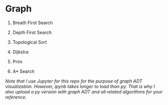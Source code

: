 # Graph

1. Breath First Search

2. Depth First Search

3. Topological Sort

4. Dijkstra

5. Prim

6. A* Search

*Note that I use Jupyter for this repo for the purpose of graph ADT visualization. However, ipynb takes longer to load than py. That is why I also upload a py version with graph ADT and all related algorithms for your reference.*

